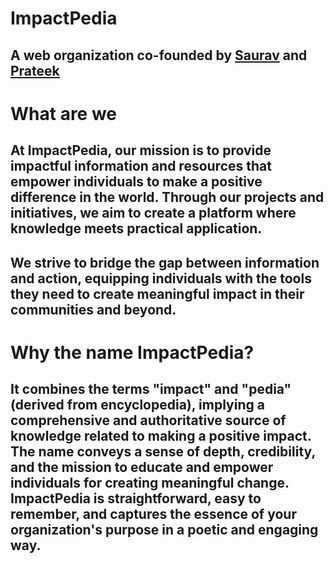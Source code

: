 # ImpactPedia
## A web organization co-founded by [Saurav](https://github.com/saurav-png) and [Prateek](https://github.com/Addechander)

# What are we
## At ImpactPedia, our mission is to provide impactful information and resources that empower individuals to make a positive difference in the world. Through our projects and initiatives, we aim to create a platform where knowledge meets practical application.
## We strive to bridge the gap between information and action, equipping individuals with the tools they need to create meaningful impact in their communities and beyond.

# Why the name ImpactPedia?
## It combines the terms "impact" and "pedia" (derived from encyclopedia), implying a comprehensive and authoritative source of knowledge related to making a positive impact. The name conveys a sense of depth, credibility, and the mission to educate and empower individuals for creating meaningful change. ImpactPedia is straightforward, easy to remember, and captures the essence of your organization's purpose in a poetic and engaging way.
